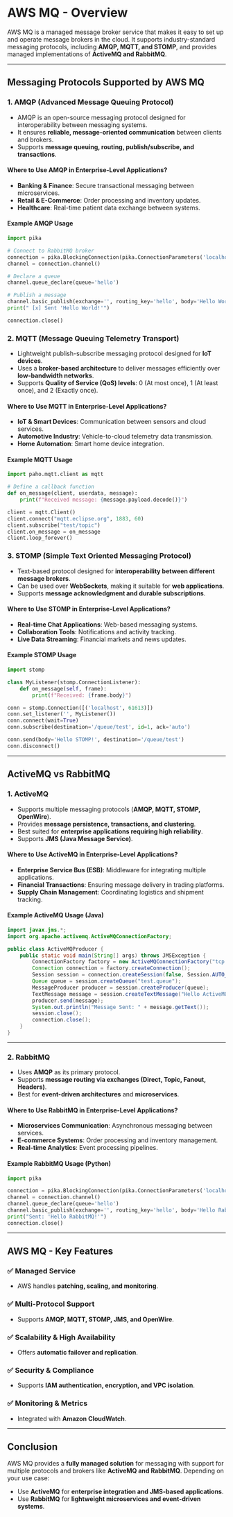 # AWS MQ - Overview

AWS MQ is a managed message broker service that makes it easy to set up and operate message brokers in the cloud. It supports industry-standard messaging protocols, including **AMQP, MQTT, and STOMP**, and provides managed implementations of **ActiveMQ and RabbitMQ**.

---

## Messaging Protocols Supported by AWS MQ

### 1. **AMQP (Advanced Message Queuing Protocol)**
- AMQP is an open-source messaging protocol designed for interoperability between messaging systems.
- It ensures **reliable, message-oriented communication** between clients and brokers.
- Supports **message queuing, routing, publish/subscribe, and transactions**.

#### **Where to Use AMQP in Enterprise-Level Applications?**
- **Banking & Finance**: Secure transactional messaging between microservices.
- **Retail & E-Commerce**: Order processing and inventory updates.
- **Healthcare**: Real-time patient data exchange between systems.

#### **Example AMQP Usage**
```python
import pika

# Connect to RabbitMQ broker
connection = pika.BlockingConnection(pika.ConnectionParameters('localhost'))
channel = connection.channel()

# Declare a queue
channel.queue_declare(queue='hello')

# Publish a message
channel.basic_publish(exchange='', routing_key='hello', body='Hello World!')
print(" [x] Sent 'Hello World!'")

connection.close()
```

### 2. **MQTT (Message Queuing Telemetry Transport)**
- Lightweight publish-subscribe messaging protocol designed for **IoT devices**.
- Uses a **broker-based architecture** to deliver messages efficiently over **low-bandwidth networks**.
- Supports **Quality of Service (QoS) levels**: 0 (At most once), 1 (At least once), and 2 (Exactly once).

#### **Where to Use MQTT in Enterprise-Level Applications?**
- **IoT & Smart Devices**: Communication between sensors and cloud services.
- **Automotive Industry**: Vehicle-to-cloud telemetry data transmission.
- **Home Automation**: Smart home device integration.

#### **Example MQTT Usage**
```python
import paho.mqtt.client as mqtt

# Define a callback function
def on_message(client, userdata, message):
    print(f"Received message: {message.payload.decode()}")

client = mqtt.Client()
client.connect("mqtt.eclipse.org", 1883, 60)
client.subscribe("test/topic")
client.on_message = on_message
client.loop_forever()
```

### 3. **STOMP (Simple Text Oriented Messaging Protocol)**
- Text-based protocol designed for **interoperability between different message brokers**.
- Can be used over **WebSockets**, making it suitable for **web applications**.
- Supports **message acknowledgment and durable subscriptions**.

#### **Where to Use STOMP in Enterprise-Level Applications?**
- **Real-time Chat Applications**: Web-based messaging systems.
- **Collaboration Tools**: Notifications and activity tracking.
- **Live Data Streaming**: Financial markets and news updates.

#### **Example STOMP Usage**
```python
import stomp

class MyListener(stomp.ConnectionListener):
    def on_message(self, frame):
        print(f"Received: {frame.body}")

conn = stomp.Connection([('localhost', 61613)])
conn.set_listener('', MyListener())
conn.connect(wait=True)
conn.subscribe(destination='/queue/test', id=1, ack='auto')

conn.send(body='Hello STOMP!', destination='/queue/test')
conn.disconnect()
```

---

## **ActiveMQ vs RabbitMQ**

### **1. ActiveMQ**
- Supports multiple messaging protocols (**AMQP, MQTT, STOMP, OpenWire**).
- Provides **message persistence, transactions, and clustering**.
- Best suited for **enterprise applications requiring high reliability**.
- Supports **JMS (Java Message Service)**.

#### **Where to Use ActiveMQ in Enterprise-Level Applications?**
- **Enterprise Service Bus (ESB)**: Middleware for integrating multiple applications.
- **Financial Transactions**: Ensuring message delivery in trading platforms.
- **Supply Chain Management**: Coordinating logistics and shipment tracking.

#### **Example ActiveMQ Usage (Java)**
```java
import javax.jms.*;
import org.apache.activemq.ActiveMQConnectionFactory;

public class ActiveMQProducer {
    public static void main(String[] args) throws JMSException {
        ConnectionFactory factory = new ActiveMQConnectionFactory("tcp://localhost:61616");
        Connection connection = factory.createConnection();
        Session session = connection.createSession(false, Session.AUTO_ACKNOWLEDGE);
        Queue queue = session.createQueue("test.queue");
        MessageProducer producer = session.createProducer(queue);
        TextMessage message = session.createTextMessage("Hello ActiveMQ!");
        producer.send(message);
        System.out.println("Message Sent: " + message.getText());
        session.close();
        connection.close();
    }
}
```

---

### **2. RabbitMQ**
- Uses **AMQP** as its primary protocol.
- Supports **message routing via exchanges (Direct, Topic, Fanout, Headers)**.
- Best for **event-driven architectures** and **microservices**.

#### **Where to Use RabbitMQ in Enterprise-Level Applications?**
- **Microservices Communication**: Asynchronous messaging between services.
- **E-commerce Systems**: Order processing and inventory management.
- **Real-time Analytics**: Event processing pipelines.

#### **Example RabbitMQ Usage (Python)**
```python
import pika

connection = pika.BlockingConnection(pika.ConnectionParameters('localhost'))
channel = connection.channel()
channel.queue_declare(queue='hello')
channel.basic_publish(exchange='', routing_key='hello', body='Hello RabbitMQ!')
print("Sent: 'Hello RabbitMQ!'")
connection.close()
```

---

## **AWS MQ - Key Features**

### ✅ **Managed Service**
- AWS handles **patching, scaling, and monitoring**.

### ✅ **Multi-Protocol Support**
- Supports **AMQP, MQTT, STOMP, JMS, and OpenWire**.

### ✅ **Scalability & High Availability**
- Offers **automatic failover and replication**.

### ✅ **Security & Compliance**
- Supports **IAM authentication, encryption, and VPC isolation**.

### ✅ **Monitoring & Metrics**
- Integrated with **Amazon CloudWatch**.

---

## **Conclusion**
AWS MQ provides a **fully managed solution** for messaging with support for multiple protocols and brokers like **ActiveMQ and RabbitMQ**. Depending on your use case:
- Use **ActiveMQ** for **enterprise integration and JMS-based applications**.
- Use **RabbitMQ** for **lightweight microservices and event-driven systems**.